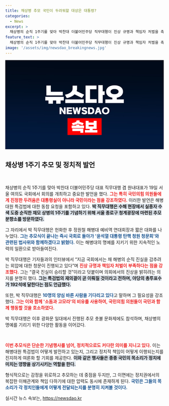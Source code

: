 ```yaml
---
title: 채상병 추모 국민이 두려워할 대상은 대통령?
categories:
  - News
excerpt: >
  채상병의 순직 1주기를 맞아 박찬대 더불어민주당 직무대행이 진상 규명과 책임자 처벌을 촉구했다. 그는 국민을 두려워해야 한다며 해병대원 특검법 동참을 강조했다. 추모식 이후, 그는 진실 승리를 믿으며 유족의 마음을 헤아리겠다고 약속했다.
feature_text: >
  채상병의 순직 1주기를 맞아 박찬대 더불어민주당 직무대행이 진상 규명과 책임자 처벌을 촉구했다. 그는 국민을 두려워해야 한다며 해병대원 특검법 동참을 강조했다. 추모식 이후, 그는 진실 승리를 믿으며 유족의 마음을 헤아리겠다고 약속했다.
image: '/assets/img/newsdao_breakingnews.jpg'
---
```


<p><img src="/assets/img/newsdao_breakingnews.jpg" alt="implanttips 속보" /></p>

<h2 data-ke-size="size26">채상병 1주기 추모 및 정치적 발언</h2>

<p data-ke-size="size16">&nbsp;</p>

<p>채상병의 순직 1주기를 맞아 박찬대 더불어민주당 대표 직무대행 겸 원내대표가 19일 서울 여의도 국회에서 회의를 개최하고 중요한 발언을 했다. <b><span style="color: #ee2323;">그는 특히 국민의힘 의원들에게 진정한 두려움은 대통령실이 아니라 국민이라는 점을 강조하였다.</span></b> 이러한 발언은 해병대원 특검법에 대한 동참 요청을 포함하고 있다. <b><span style="background-color: #21538527;">박 직무대행은 수해 현장에서 실종자 수색 도중 순직한 채모 상병의 1주기를 기념하기 위해 서울 종로구 청계광장에 마련된 추모 분향소를 방문하였다.</span></b></p>

<p>그 자리에서 박 직무대행은 헌화한 후 정원철 해병대 예비역 연대회장과 짧은 대화를 나누었다. <b><span style="color: #1a5490;">그는 추모식이 끝나는 즉시 국회로 돌아가 '윤석열 대통령 탄핵 청원 청문회'와 관련된 법사위와 함께하겠다고 밝혔다.</span></b> 이는 해병대의 명예를 지키기 위한 지속적인 노력의 일환으로 받아들여진다. </p>

<p>박 직무대행은 기자들과의 인터뷰에서 “지금 국회에서는 채 해병의 순직 진실을 감추려는 외압에 대한 청문이 진행되고 있다”며 <b><span style="color: #ee2323;">진상 규명과 책임자 처벌이 부족하다는 점을 강조했다.</span></b> 그는 “결국 진실이 승리할 것”이라고 덧붙이며 의회에서의 진상을 밝히려는 의지를 분명히 했다. <b><span style="background-color: #21538527;">그는 특검법의 재의결이 곧 이뤄질 것이라고 전하며, 야당의 총투표수가 192석에 달한다는 점도 언급했다.</span></b> </p>

<p>또한, 박 직무대행은 <b><span style="color: #1a5490;">10명의 양심 바른 사람을 기다리고 있다</span></b>고 말하며 그 필요성을 강조했다. <b><span style="color: #ee2323;">그는 이와 함께 '소돔과 고모라'의 비유를 사용하여, 국민의힘 의원들이 국민과 함께 행동할 것을 호소하였다.</span></b> </p>

<p>박 직무대행은 이후 광화문 일대에서 진행된 추모 촛불 문화제에도 참석하며, 채상병의 명예를 기리기 위한 다양한 활동을 이어갔다.</p>

<p data-ke-size="size16">&nbsp;</p>

<p><b><span style="color: #ee2323;">이번 추모식은 단순한 기념행사를 넘어, 정치적으로도 커다란 의미를 지니고 있다.</span></b> 이는 해병대원 특검법이 어떻게 발전하고 있는지, 그리고 정치적 책임이 어떻게 이행되는지를 진지하게 여론화 할 기회를 제공한다. <b><span style="background-color: #21538527;">이와 같은 행사들은 종종 국민의 목소리가 정치에 미치는 영향을 상기시키는 역할을 한다.</span></b> </p>

<p>형식적으로는 감정을 위로하고 추모하는 데 중점을 두지만, 그 이면에는 정치권에서의 복잡한 이해관계와 책임 다하기에 대한 압력도 동시에 존재하게 된다. <b><span style="color: #1a5490;">국민은 그들의 목소리가 각 정치인들에게 어떻게 전달되는지를 분명히 지켜볼 것이다.</span></b> </p>
실시간 뉴스 속보는, <a href="https://newsdao.kr" rel="dofollow">https://newsdao.kr</a>



